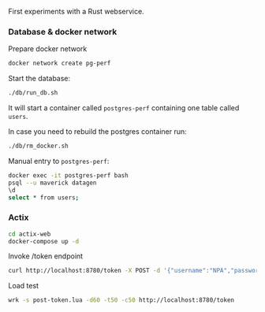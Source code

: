 First experiments with a Rust webservice.

### Database & docker network
Prepare docker network
```bash
docker network create pg-perf
```

Start the database:
```bash
./db/run_db.sh
```
It will start a container called `postgres-perf` containing one table called `users`.

In case you need to rebuild the postgres container run:
```bash
./db/rm_docker.sh
```
Manual entry to `postgres-perf`:
```bash
docker exec -it postgres-perf bash
psql --u maverick datagen
\d
select * from users;
```

### Actix
```bash
cd actix-web
docker-compose up -d
```

Invoke /token endpoint
```bash
curl http://localhost:8780/token -X POST -d '{"username":"NPA","password":"usr001.."}' -H 'Content-Type: application/json'
```

Load test
```bash
wrk -s post-token.lua -d60 -t50 -c50 http://localhost:8780/token
```
